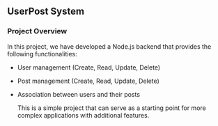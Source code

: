## UserPost System

### Project Overview 
  In this project, we have developed a Node.js backend that provides the following functionalities:

- User management (Create, Read, Update, Delete)
- Post management (Create, Read, Update, Delete)
- Association between users and their posts

  This is a simple project that can serve as a starting point for more complex applications with additional features.
